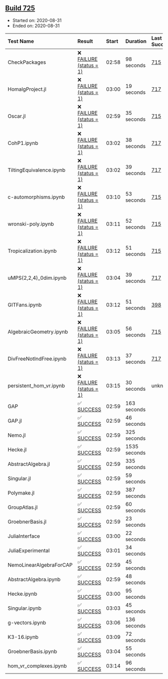 ## [Build 725](https://oscarci.mathematik.uni-kl.de/job/oscar-stable/725/)

* Started on: 2020-08-31
* Ended on: 2020-08-31

| Test Name    | Result | Start | Duration | Last Success | First Failure |
|:-------------|:-------|:------|:---------|:-------------|:--------------|
| CheckPackages | ❌ [FAILURE (status = 1)](https://oscarci.mathematik.uni-kl.de/job/oscar-stable/725/artifact/logs/build-725/CheckPackages.log) | 02:58 | 98 seconds | [715](https://oscarci.mathematik.uni-kl.de/job/oscar-stable/715/) | [716](https://oscarci.mathematik.uni-kl.de/job/oscar-stable/716/) |
| HomalgProject.jl | ❌ [FAILURE (status = 1)](https://oscarci.mathematik.uni-kl.de/job/oscar-stable/725/artifact/logs/build-725/HomalgProject.jl.log) | 03:00 | 19 seconds | [717](https://oscarci.mathematik.uni-kl.de/job/oscar-stable/717/) | [718](https://oscarci.mathematik.uni-kl.de/job/oscar-stable/718/) |
| Oscar.jl | ❌ [FAILURE (status = 1)](https://oscarci.mathematik.uni-kl.de/job/oscar-stable/725/artifact/logs/build-725/Oscar.jl.log) | 02:59 | 35 seconds | [715](https://oscarci.mathematik.uni-kl.de/job/oscar-stable/715/) | [716](https://oscarci.mathematik.uni-kl.de/job/oscar-stable/716/) |
| CohP1.ipynb | ❌ [FAILURE (status = 1)](https://oscarci.mathematik.uni-kl.de/job/oscar-stable/725/artifact/logs/build-725/CohP1.ipynb.log) | 03:02 | 38 seconds | [717](https://oscarci.mathematik.uni-kl.de/job/oscar-stable/717/) | [718](https://oscarci.mathematik.uni-kl.de/job/oscar-stable/718/) |
| TiltingEquivalence.ipynb | ❌ [FAILURE (status = 1)](https://oscarci.mathematik.uni-kl.de/job/oscar-stable/725/artifact/logs/build-725/TiltingEquivalence.ipynb.log) | 03:02 | 39 seconds | [717](https://oscarci.mathematik.uni-kl.de/job/oscar-stable/717/) | [718](https://oscarci.mathematik.uni-kl.de/job/oscar-stable/718/) |
| c-automorphisms.ipynb | ❌ [FAILURE (status = 1)](https://oscarci.mathematik.uni-kl.de/job/oscar-stable/725/artifact/logs/build-725/c-automorphisms.ipynb.log) | 03:10 | 53 seconds | [715](https://oscarci.mathematik.uni-kl.de/job/oscar-stable/715/) | [716](https://oscarci.mathematik.uni-kl.de/job/oscar-stable/716/) |
| wronski-poly.ipynb | ❌ [FAILURE (status = 1)](https://oscarci.mathematik.uni-kl.de/job/oscar-stable/725/artifact/logs/build-725/wronski-poly.ipynb.log) | 03:11 | 52 seconds | [715](https://oscarci.mathematik.uni-kl.de/job/oscar-stable/715/) | [716](https://oscarci.mathematik.uni-kl.de/job/oscar-stable/716/) |
| Tropicalization.ipynb | ❌ [FAILURE (status = 1)](https://oscarci.mathematik.uni-kl.de/job/oscar-stable/725/artifact/logs/build-725/Tropicalization.ipynb.log) | 03:12 | 51 seconds | [715](https://oscarci.mathematik.uni-kl.de/job/oscar-stable/715/) | [716](https://oscarci.mathematik.uni-kl.de/job/oscar-stable/716/) |
| uMPS(2,2,4)_0dim.ipynb | ❌ [FAILURE (status = 1)](https://oscarci.mathematik.uni-kl.de/job/oscar-stable/725/artifact/logs/build-725/uMPS-2-2-4-_0dim.ipynb.log) | 03:04 | 39 seconds | [717](https://oscarci.mathematik.uni-kl.de/job/oscar-stable/717/) | [718](https://oscarci.mathematik.uni-kl.de/job/oscar-stable/718/) |
| GITFans.ipynb | ❌ [FAILURE (status = 1)](https://oscarci.mathematik.uni-kl.de/job/oscar-stable/725/artifact/logs/build-725/GITFans.ipynb.log) | 03:12 | 51 seconds | [398](https://oscarci.mathematik.uni-kl.de/job/oscar-stable/398/) | [399](https://oscarci.mathematik.uni-kl.de/job/oscar-stable/399/) |
| AlgebraicGeometry.ipynb | ❌ [FAILURE (status = 1)](https://oscarci.mathematik.uni-kl.de/job/oscar-stable/725/artifact/logs/build-725/AlgebraicGeometry.ipynb.log) | 03:05 | 56 seconds | [715](https://oscarci.mathematik.uni-kl.de/job/oscar-stable/715/) | [716](https://oscarci.mathematik.uni-kl.de/job/oscar-stable/716/) |
| DivFreeNotIndFree.ipynb | ❌ [FAILURE (status = 1)](https://oscarci.mathematik.uni-kl.de/job/oscar-stable/725/artifact/logs/build-725/DivFreeNotIndFree.ipynb.log) | 03:13 | 37 seconds | [717](https://oscarci.mathematik.uni-kl.de/job/oscar-stable/717/) | [718](https://oscarci.mathematik.uni-kl.de/job/oscar-stable/718/) |
| persistent_hom_vr.ipynb | ❌ [FAILURE (status = 1)](https://oscarci.mathematik.uni-kl.de/job/oscar-stable/725/artifact/logs/build-725/persistent_hom_vr.ipynb.log) | 03:15 | 30 seconds | unknown | unknown |
| GAP | ✅ [SUCCESS](https://oscarci.mathematik.uni-kl.de/job/oscar-stable/725/artifact/logs/build-725/GAP.log) | 02:59 | 163 seconds |  |  |
| GAP.jl | ✅ [SUCCESS](https://oscarci.mathematik.uni-kl.de/job/oscar-stable/725/artifact/logs/build-725/GAP.jl.log) | 02:59 | 46 seconds |  |  |
| Nemo.jl | ✅ [SUCCESS](https://oscarci.mathematik.uni-kl.de/job/oscar-stable/725/artifact/logs/build-725/Nemo.jl.log) | 02:59 | 325 seconds |  |  |
| Hecke.jl | ✅ [SUCCESS](https://oscarci.mathematik.uni-kl.de/job/oscar-stable/725/artifact/logs/build-725/Hecke.jl.log) | 02:59 | 1535 seconds |  |  |
| AbstractAlgebra.jl | ✅ [SUCCESS](https://oscarci.mathematik.uni-kl.de/job/oscar-stable/725/artifact/logs/build-725/AbstractAlgebra.jl.log) | 02:59 | 335 seconds |  |  |
| Singular.jl | ✅ [SUCCESS](https://oscarci.mathematik.uni-kl.de/job/oscar-stable/725/artifact/logs/build-725/Singular.jl.log) | 02:59 | 59 seconds |  |  |
| Polymake.jl | ✅ [SUCCESS](https://oscarci.mathematik.uni-kl.de/job/oscar-stable/725/artifact/logs/build-725/Polymake.jl.log) | 02:59 | 387 seconds |  |  |
| GroupAtlas.jl | ✅ [SUCCESS](https://oscarci.mathematik.uni-kl.de/job/oscar-stable/725/artifact/logs/build-725/GroupAtlas.jl.log) | 02:59 | 60 seconds |  |  |
| GroebnerBasis.jl | ✅ [SUCCESS](https://oscarci.mathematik.uni-kl.de/job/oscar-stable/725/artifact/logs/build-725/GroebnerBasis.jl.log) | 02:59 | 23 seconds |  |  |
| JuliaInterface | ✅ [SUCCESS](https://oscarci.mathematik.uni-kl.de/job/oscar-stable/725/artifact/logs/build-725/JuliaInterface.log) | 03:00 | 22 seconds |  |  |
| JuliaExperimental | ✅ [SUCCESS](https://oscarci.mathematik.uni-kl.de/job/oscar-stable/725/artifact/logs/build-725/JuliaExperimental.log) | 03:01 | 34 seconds |  |  |
| NemoLinearAlgebraForCAP | ✅ [SUCCESS](https://oscarci.mathematik.uni-kl.de/job/oscar-stable/725/artifact/logs/build-725/NemoLinearAlgebraForCAP.log) | 02:59 | 45 seconds |  |  |
| AbstractAlgebra.ipynb | ✅ [SUCCESS](https://oscarci.mathematik.uni-kl.de/job/oscar-stable/725/artifact/logs/build-725/AbstractAlgebra.ipynb.log) | 02:59 | 48 seconds |  |  |
| Hecke.ipynb | ✅ [SUCCESS](https://oscarci.mathematik.uni-kl.de/job/oscar-stable/725/artifact/logs/build-725/Hecke.ipynb.log) | 03:00 | 95 seconds |  |  |
| Singular.ipynb | ✅ [SUCCESS](https://oscarci.mathematik.uni-kl.de/job/oscar-stable/725/artifact/logs/build-725/Singular.ipynb.log) | 03:03 | 45 seconds |  |  |
| g-vectors.ipynb | ✅ [SUCCESS](https://oscarci.mathematik.uni-kl.de/job/oscar-stable/725/artifact/logs/build-725/g-vectors.ipynb.log) | 03:06 | 136 seconds |  |  |
| K3-16.ipynb | ✅ [SUCCESS](https://oscarci.mathematik.uni-kl.de/job/oscar-stable/725/artifact/logs/build-725/K3-16.ipynb.log) | 03:09 | 72 seconds |  |  |
| GroebnerBasis.ipynb | ✅ [SUCCESS](https://oscarci.mathematik.uni-kl.de/job/oscar-stable/725/artifact/logs/build-725/GroebnerBasis.ipynb.log) | 03:04 | 55 seconds |  |  |
| hom_vr_complexes.ipynb | ✅ [SUCCESS](https://oscarci.mathematik.uni-kl.de/job/oscar-stable/725/artifact/logs/build-725/hom_vr_complexes.ipynb.log) | 03:14 | 96 seconds |  |  |
